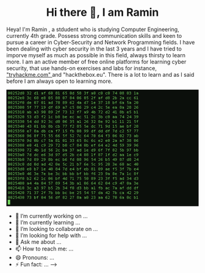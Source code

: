 <h1 align="center">
  <b>Hi there 👋, I am Ramin</b>
</h1>

Heya! I'm Ramin , a stdudent who is
studying Computer Engineering, currently 4th grade.
Possess strong communication skills and keen to
pursue a career in Cyber-Security and Network
Programming fields. I have been dealing with cyber
security in the last 3 years and I have tried to imporve
myself as much as possible in this field, always thirsty to learn more.
I am an active member of free online platforms for
learning cyber security, that use hands-on exercises
and labs for instance, <a href="https://tryhackme.com/xramx"> "tryhackme.com" </a>and
"hackthebox.eu". There is a lot to learn
and as I said before I am always open to learning
more.

<img src="start.gif" ></h2>




- 🔭 I’m currently working on ...
- 🌱 I’m currently learning ...
- 👯 I’m looking to collaborate on ...
- 🤔 I’m looking for help with ...
- 💬 Ask me about ...
- 📫 How to reach me: ...
- 😄 Pronouns: ...
- ⚡ Fun fact: ...
-->
